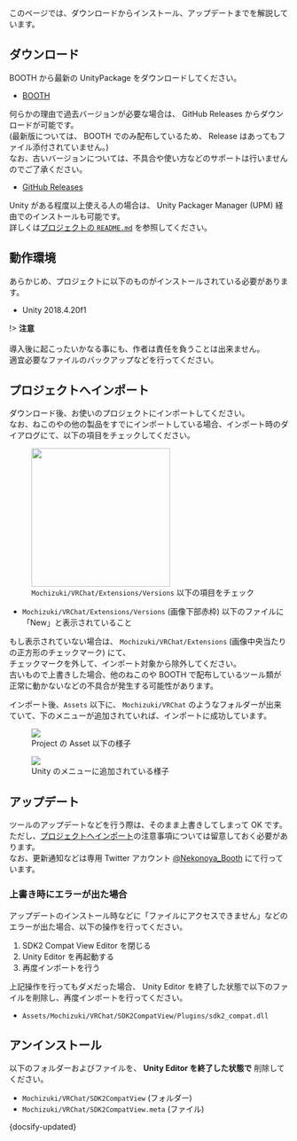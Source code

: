 このページでは、ダウンロードからインストール、アップデートまでを解説しています。

## ダウンロード

BOOTH から最新の UnityPackage をダウンロードしてください。

- [BOOTH](https://natsuneko.booth.pm/items/2315841)

何らかの理由で過去バージョンが必要な場合は、 GitHub Releases からダウンロードが可能です。  
(最新版については、 BOOTH でのみ配布しているため、 Release はあってもファイル添付されていません。)  
なお、古いバージョンについては、不具合や使い方などのサポートは行いませんのでご了承ください。

- [GitHub Releases](https://github.com/mika-f/VRChat-SDK2CompatView/releases)

Unity がある程度以上使える人の場合は、 Unity Packager Manager (UPM) 経由でのインストールも可能です。  
詳しくは[プロジェクトの `README.md`](https://github.com/mika-f/VRChat-SDK2CompatView/blob/develop/README.md) を参照してください。

## 動作環境

あらかじめ、プロジェクトに以下のものがインストールされている必要があります。

- Unity 2018.4.20f1

!> **注意** <br/><br/>導入後に起こったいかなる事にも、作者は責任を負うことは出来ません。  
適宜必要なファイルのバックアップなどを行ってください。

## プロジェクトへインポート

ダウンロード後、お使いのプロジェクトにインポートしてください。  
なお、ねこのやの他の製品をすでにインポートしている場合、インポート時のダイアログにて、以下の項目をチェックしてください。

<figure>
  <img src="https://assets.mochizuki.moe/docs/VRChat/ExtensionsLibrary/Note.PNG" width="250px">
  <figcaption>
    <code>Mochizuki/VRChat/Extensions/Versions</code> 以下の項目をチェック
  </figcaption>
</figure>

- `Mochizuki/VRChat/Extensions/Versions` (画像下部赤枠) 以下のファイルに「New」と表示されていること

もし表示されていない場合は、 `Mochizuki/VRChat/Extensions` (画像中央当たりの正方形のチェックマーク) にて、  
チェックマークを外して、インポート対象から除外してください。  
古いもので上書きした場合、他のねこのや BOOTH で配布しているツール類が正常に動かないなどの不具合が発生する可能性があります。

インポート後、`Assets` 以下に、 `Mochizuki/VRChat` のようなフォルダーが出来ていて、下のメニューが追加されていれば、インポートに成功しています。

<figure>
  <img src="https://assets.mochizuki.moe/docs/VRChat/SDK2CompatView/03.PNG">
  <figcaption>
    Project の Asset 以下の様子 
  </figcaption>
</figure>

<figure>
  <img src="https://assets.mochizuki.moe/docs/VRChat/SDK2CompatView/04.PNG">
  <figcaption>
    Unity のメニューに追加されている様子
  </figcaption>
</figure>

## アップデート

ツールのアップデートなどを行う際は、そのまま上書きしてしまって OK です。  
ただし、[プロジェクトへインポート](#プロジェクトへインポート)の注意事項については留意しておく必要があります。  
なお、更新通知などは専用 Twitter アカウント [@Nekonoya_Booth](https://twitter.com/Nekonoya_Booth) にて行っています。

### 上書き時にエラーが出た場合

アップデートのインストール時などに「ファイルにアクセスできません」などのエラーが出た場合、以下の操作を行ってください。

1. SDK2 Compat View Editor を閉じる
2. Unity Editor を再起動する
3. 再度インポートを行う

上記操作を行ってもダメだった場合、 Unity Editor を終了した状態で以下のファイルを削除し、再度インポートを行ってください。

- `Assets/Mochizuki/VRChat/SDK2CompatView/Plugins/sdk2_compat.dll`

## アンインストール

以下のフォルダーおよびファイルを、 **Unity Editor を終了した状態で** 削除してください。

- `Mochizuki/VRChat/SDK2CompatView` (フォルダー)
- `Mochizuki/VRChat/SDK2CompatView.meta` (ファイル)

{docsify-updated}
